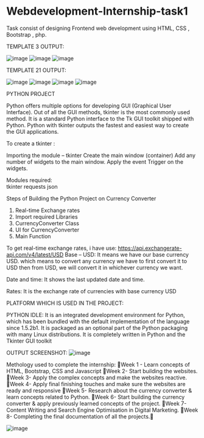 # Webdevelopment-Internship-task1
Task consist of designing Frontend web development using HTML, CSS , Bootstrap , php.

TEMPLATE 3 OUTPUT:

![image](https://user-images.githubusercontent.com/85191407/123688725-fe0a7600-d86f-11eb-9309-76cf10085067.png)
![image](https://user-images.githubusercontent.com/85191407/123689268-a9b3c600-d870-11eb-90ba-b80598fe70a5.png)
![image](https://user-images.githubusercontent.com/85191407/123688844-285c3380-d870-11eb-90b9-431d6146906b.png)


TEMPLATE 21 OUTPUT:

![image](https://user-images.githubusercontent.com/85191407/123689458-dff14580-d870-11eb-83ab-972e700f1a83.png)
![image](https://user-images.githubusercontent.com/85191407/123689523-f13a5200-d870-11eb-8a7a-34689543cd9b.png)
![image](https://user-images.githubusercontent.com/85191407/123689660-1929b580-d871-11eb-9d48-a96848c834e1.png)
![image](https://user-images.githubusercontent.com/85191407/123689700-25157780-d871-11eb-8e17-3b8d87596faa.png)


PYTHON PROJECT

Python offers multiple options for developing GUI (Graphical User Interface). Out of all the GUI methods, tkinter is the most commonly used method. It is a standard Python interface to the Tk GUI toolkit shipped with Python. Python with tkinter outputs the fastest and easiest way to create the GUI applications. 

To create a tkinter : 

Importing the module – tkinter
Create the main window (container)
Add any number of widgets to the main window.
Apply the event Trigger on the widgets.

Modules required:  
tkinter
requests
json

Steps of Building the Python Project on Currency Converter

1. Real-time Exchange rates
2. Import required Libraries
3. CurrencyConverter Class
4. UI for CurrencyConverter
5. Main Function

To get real-time exchange rates, i have use: https://api.exchangerate-api.com/v4/latest/USD
Base – USD: It means we have our base currency USD. which means to convert any currency we have to first convert it to USD then from USD, we will convert it in whichever currency we want.

Date and time: It shows the last updated date and time.

Rates: It is the exchange rate of currencies with base currency USD

PLATFORM WHICH IS USED IN THE PROJECT:

PYTHON IDLE: It is an integrated development environment for Python, which has been bundled with the default implementation of the language since 1.5.2b1. It is packaged as an optional part of the Python packaging with many Linux distributions. It is completely written in Python and the Tkinter GUI toolkit

OUTPUT SCREENSHOT:
![image](https://user-images.githubusercontent.com/85191407/123751209-16f94280-d8d5-11eb-8b5a-4078695369af.png)

Methology used to complete the internship:
Week 1 - Learn concepts of HTML, Bootstrap, CSS and Javascript
Week 2- Start building the websites.
Week 3- Apply the complex concepts and make the websites reactive.
Week 4- Apply final finishing touches and make sure the websites are ready and responsive
Week 5- Research about the currency converter & learn concepts related to Python.
Week 6- Start building the currency converter & apply previously learned concepts of the project.
Week 7- Content Writing and Search Engine Optimisation in Digital Marketing.
Week 8- Completing the final documentation of all the projects.

![image](https://user-images.githubusercontent.com/85191407/123751063-ef09df00-d8d4-11eb-90d2-fa658cb9da11.png)

